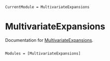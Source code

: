 ```@meta
CurrentModule = MultivariateExpansions
```

# MultivariateExpansions

Documentation for [MultivariateExpansions](https://github.com/dannys4/MultivariateExpansions.jl).

```@index
```

```@autodocs
Modules = [MultivariateExpansions]
```

